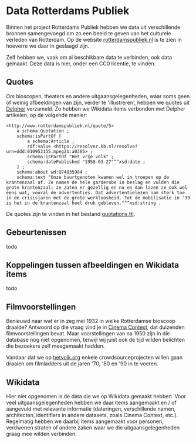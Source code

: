 # Data Rotterdams Publiek

Binnen het project Rotterdams Publiek hebben we data uit verschillende bronnen samengevoegd om zo een beeld te geven van het culturele verleden van Rotterdam. Op de website [rotterdamspubliek.nl](https://rotterdamspubliek.nl/) is te zien in hoeverre we daar in geslaagd zijn.

Zelf hebben we, vaak om al beschikbare data te verbinden, ook data gemaakt. Deze data is hier, onder een CC0 licentie, te vinden.

## Quotes

Om bioscopen, theaters en andere uitgaansgelegenheden, waar soms geen of weinig afbeeldingen van zijn, verder te 'illustreren', hebben we quotes uit [Delpher](https://www.delpher.nl/) verzameld. Zo hebben we Wikidata items verbonden met Delpher artikelen, op de volgende manier:

```
<http://www.rotterdamspubliek.nl/quote/5>
	a schema:Quotation ;
	schema:isPartOf [
		a schema:Article ;
		rdf:value <https://resolver.kb.nl/resolve?urn=ddd:010953155:mpeg21:a0365> ;
		schema:isPartOf "Het vrĳe volk" ;
		schema:datePublished "1958-03-27"^^xsd:date ;
	] ;
	schema:about wd:Q74835984 ;
	schema:text "Onze buurtgenoten kwamen wel in troepen op de krantenzaal af. Ze namen de hele garderobe in beslag en vulden die grote krantenzaal; ze zaten er gezellig en nu en dan lazen ze ook wel eens wat, vooral de advertenties. Dat advertentielezen nam sterk toe in de crisisjaren met de grote werkloosheid. Tot de mobilisatie in '39 is het in de krantenzaal heel druk gebleven."^^xsd:string .
```

De quotes zijn te vinden in het bestand [quotations.ttl](data/quotations.ttl).

## Gebeurtenissen

todo

## Koppelingen tussen afbeeldingen en Wikidata items

todo

## Filmvoorstellingen

Benieuwd naar wat er in zeg mei 1932 in welke Rotterdamse bioscoop draaide? Antwoord op die vraag vind je in [Cinema Context](http://www.cinemacontext.nl), dat duizenden filmvoorstellingen bevat. Maar voorstellingen van na 1950 zijn in die database nog niet opgenomen, terwijl wij juist ook de tijd wilden belichten die bezoekers zelf meegemaakt hadden.

Vandaar dat we op [hetvolk.org](https://hetvolk.org) enkele crowdsourceprojecten willen gaan draaien om filmladders uit de jaren '70, '80 en '90 in te voeren.


## Wikidata

Hier niet opgenomen is de data die we op Wikidata gemaakt hebben. Voor veel uitgaansgelegenheden hebben we daar items aangemaakt en / of aangevuld met relevante informatie (dateringen, verschillende namen, architecten, identifiers in andere datasets, zoals Cinema Context, etc.). Regelmatig hebben we daarbij items aangemaakt voor personen, verdwenen straten of andere zaken waar we die uitgaansgelegenheden graag mee wilden verbinden.
